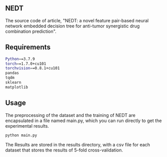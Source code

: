 ## NEDT
The source code of article, "NEDT: a novel feature pair-based neural network embedded decision tree for anti-tumor synergistic drug combination prediction".

## Requirements

```bash
Python==3.7.9
torch==1.7.0+cu101
torchvision==0.8.1+cu101
pandas
tqdm
sklearn
matplotlib
```

## Usage

The preprocessing of the dataset and the training of NEDT are encapsulated in a file named main.py, which you can run directly to get the experimental results.

```bash
python main.py
```

The Results are stored in the results directory, with a csv file for each dataset that stores the results of 5-fold cross-validation.



